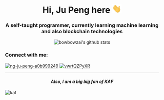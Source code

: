<h1 align="center">Hi, Ju Peng here <img src="https://github.com/ABSphreak/ABSphreak/blob/master/gifs/Hi.gif" width="30"></h1>
<h3 align="center">A self-taught programmer, currently learning machine learning and also blockchain technologies</h3>

<div align="center">
      <td valign="top"><img src="https://github-readme-stats.vercel.app/api?username=bowbowzai&count_private=true&show_icons=true&theme=tokyonight" alt="bowbowzai's github stats"></td>
</div>

<h3 align="left">Connect with me:</h3>
<p align="left">
<a href="https://linkedin.com/in/ng-ju-peng-a0b999249" target="blank"><img align="center" src="https://raw.githubusercontent.com/rahuldkjain/github-profile-readme-generator/master/src/images/icons/Social/linked-in-alt.svg" alt="ng-ju-peng-a0b999249" height="30" width="40" /></a>
<a href="https://discord.gg/vwrtQZPyXR" target="blank"><img align="center" src="https://raw.githubusercontent.com/rahuldkjain/github-profile-readme-generator/master/src/images/icons/Social/discord.svg" alt="vwrtQZPyXR" height="30" width="40" /></a>
</p>


---

<div align="center">
  <h4><i>Also, I am a big big fan of KAF </i></h4>
</div>
<img src="https://github.com/bowbowzai/bowbowzai/assets/74807962/4ec5eeba-4012-4c2a-b6d8-de02cbf0389b" alt="kaf"/>
